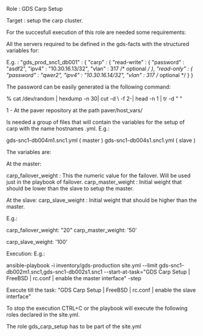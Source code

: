 Role : GDS Carp Setup

Target : setup the carp cluster.

For the succesfull execution of this role are needed some requirements:

All the servers required to be defined in the gds-facts with the structured
variables for:

E.g. :
        "gds_prod_snc1_db001" : {
            "carp" : {
                "read-write" : {
                    "password" : "asdf2",
                    "ipv4" : "10.30.16.13/32",
                    "vlan" : 317 /* optional */
                },
                "read-only" : {
                    "password" : "qwer2",
                    "ipv4" : "10.30.16.14/32",
                    "vlan" : 317 /* optional */
                }
            }

The password can be easily generated ia the following command:

% cat /dev/random | hexdump -n 30| cut -d \  -f 2-| head -n 1 | tr -d " "


1 - At the paver repository at the path paver/host_vars/

Is needed a group of files that will contain the variables for the setup of
carp with the name hostnames .yml. E.g.:

gds-snc1-db004m1.snc1.yml ( master )
gds-snc1-db004s1.snc1.yml ( slave )

The variables are:

At the master:

carp_failover_weight : This the numeric value for the failover. Will be used just in the playbook of failover.
carp_master_weight : Initial weight that should be lower than the slave to setup the master.

At the slave:
carp_slave_weight : Initial weight that should be higher than the master.

E.g.:

carp_failover_weight: "20"
carp_master_weight: '50'

carp_slave_weight: '100'

Execution:
E.g.:

ansible-playbook -i inventory/gds-production site.yml --limit gds-snc1-db002m1.snc1,gds-snc1-db002s1.snc1 --start-at-task="GDS Carp Setup | FreeBSD | rc.conf | enable the master interface" -step

Execute till the task: "GDS Carp Setup | FreeBSD | rc.conf | enable the slave interface"

To stop the execution CTRL+C or the playbook will execute the following roles declared in the site.yml.

The role gds_carp_setup has to be part of the site.yml
